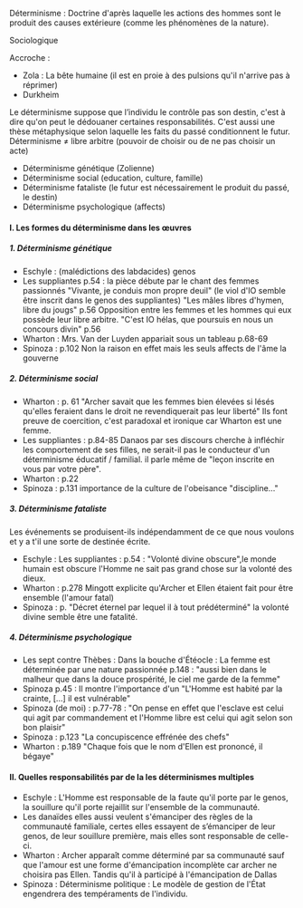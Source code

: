 Déterminisme : Doctrine d'après laquelle les actions des hommes sont le produit des causes extérieure (comme les phénomènes de la nature). 

Sociologique

Accroche :
- Zola : La bête humaine (il est en proie à des pulsions qu'il n'arrive pas à réprimer)
- Durkheim

Le déterminisme suppose que l’individu le contrôle pas son destin, c'est à dire qu'on peut le dédouaner certaines responsabilités. 
C'est aussi une thèse métaphysique selon laquelle les faits du passé conditionnent le futur. 
Déterminisme $\neq$ libre arbitre (pouvoir de choisir ou de ne pas choisir un acte)

- Déterminisme génétique (Zolienne)
- Déterminisme social (education, culture, famille)
- Déterminisme fataliste (le futur est nécessairement le produit du passé, le destin)
- Déterminisme psychologique (affects)

#### I. Les formes du déterminisme dans les œuvres
##### 1. Déterminisme génétique
- Eschyle : (malédictions des labdacides) genos
- Les suppliantes p.54 : la pièce débute par le chant des femmes passionnés "Vivante, je conduis mon propre deuil" (le viol d'IO semble être inscrit dans le genos des suppliantes)
  "Les mâles libres d'hymen, libre du jougs" p.56
  Opposition entre les femmes et les hommes qui eux possède leur libre arbitre. 
  "C'est IO hélas, que poursuis en nous un concours divin" p.56 
- Wharton : Mrs. Van der Luyden appariait sous un tableau p.68-69
- Spinoza : p.102 Non la raison en effet mais les seuls affects de l'âme la gouverne

##### 2. Déterminisme social
- Wharton : p. 61 "Archer savait que les femmes bien élevées si lésés qu'elles feraient dans le droit ne revendiquerait pas leur liberté" Ils font preuve de coercition, c'est paradoxal et ironique car Wharton est une femme. 
- Les suppliantes : p.84-85 Danaos par ses discours cherche à infléchir les comportement de ses filles, ne serait-il pas le conducteur d'un déterminisme éducatif / familial. il parle même de "leçon inscrite en vous par votre père". 
- Wharton : p.22
- Spinoza : p.131 importance de la culture de l'obeisance "discipline..."

##### 3. Déterminisme fataliste
Les événements se produisent-ils indépendamment de ce que nous voulons et y a t'il une sorte de destinée écrite. 

- Eschyle : Les suppliantes : p.54 : "Volonté divine obscure",le monde humain est obscure l'Homme ne sait pas grand chose sur la volonté des dieux. 
- Wharton : p.278 Mingott explicite qu'Archer et Ellen étaient fait pour être ensemble (l'amour fatal)
- Spinoza : p. "Décret éternel par lequel il à tout prédéterminé" la volonté divine semble être une fatalité. 

##### 4. Déterminisme psychologique
- Les sept contre Thèbes : Dans la bouche d'Étéocle : La femme est déterminée par une nature passionnée p.148 : "aussi bien dans le malheur que dans la douce prospérité, le ciel me garde de la femme"
- Spinoza p.45 : Il montre l'importance d'un "L'Homme est habité par la crainte, [...] il est vulnérable"
- Spinoza (de moi) : p.77-78 : "On pense en effet que l'esclave est celui qui agit par commandement et l'Homme libre est celui qui agit selon son bon plaisir"
- Spinoza : p.123 "La concupiscence effrénée des chefs"
- Wharton : p.189 "Chaque fois que le nom d'Ellen est prononcé, il bégaye"

#### II. Quelles responsabilités par de la les déterminismes multiples
- Eschyle : L'Homme est responsable de la faute qu'il porte par le genos, la souillure qu'il porte rejaillit sur l'ensemble de la communauté. 
- Les danaïdes elles aussi veulent s'émanciper des règles de la communauté familiale, certes elles essayent de s’émanciper de leur genos, de leur souillure première, mais elles sont responsable de celle-ci.
- Wharton : Archer apparaît comme déterminé par sa communauté sauf que l'amour est une forme d'émancipation incomplète car archer ne choisira pas Ellen. Tandis qu'il à participé à l'émancipation de Dallas
- Spinoza : Déterminisme politique : Le modèle de gestion de l'État engendrera des tempéraments de l'individu. 

